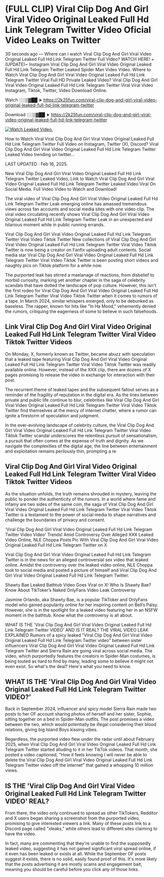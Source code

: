 # (FULL CLIP) Viral Clip Dog And Girl Viral Video Original Leaked Full Hd Link Telegram Twitter Video Oficial Video Leaks on Twitter

30 seconds ago — Where can i watch Viral Clip Dog And Girl Viral Video Original Leaked Full Hd Link Telegram Twitter Full Video? WATCH HERE! +(UPDATE)~ Instagram Viral Clip Dog And Girl Viral Video Original Leaked Full Hd Link Telegram Twitter Leaked Spider Man Video Video. Where to Watch Viral Clip Dog And Girl Viral Video Original Leaked Full Hd Link Telegram Twitter Viral Full HD Private Leaked Video? Viral Clip Dog And Girl Viral Video Original Leaked Full Hd Link Telegram Twitter Viral Viral Video Instagram, Tiktok, Twitter, Video Download Online.

Watch ░░▒▓██ ➤ https://2k25fun.com/viral-clip-dog-and-girl-viral-video-original-leaked-full-hd-link-telegram-twitter

Download ░░▒▓██ ➤ https://2k25fun.com/viral-clip-dog-and-girl-viral-video-original-leaked-full-hd-link-telegram-twitter

[![Watch Leaked Video.](https://miro.medium.com/v2/resize:fit:828/format:webp/1*cilzJN44JGOrTw9NJCrNHA.gif "Watch Leaked Video")](https://2k25fun.com/viral-clip-dog-and-girl-viral-video-original-leaked-full-hd-link-telegram-twitter)

How to Watch Viral Viral Clip Dog And Girl Viral Video Original Leaked Full Hd Link Telegram Twitter Full Video on Instagram, Twitter (X), Discord? Viral Clip Dog And Girl Viral Video Original Leaked Full Hd Link Telegram Twitter Leaked Video trending on twitter...

LAST UPDATED : Feb 16, 2025.

New Viral Clip Dog And Girl Viral Video Original Leaked Full Hd Link Telegram Twitter Leaked Video, Link to Watch Viral Clip Dog And Girl Viral Video Original Leaked Full Hd Link Telegram Twitter Leaked Video Viral On Social Media. Full Video Video to Watch and Download!

The viral video of Viral Clip Dog And Girl Viral Video Original Leaked Full Hd Link Telegram Twitter Leak emerging online has amassed tremendous views across fan accounts and social media sites with one video clip. The viral video circulating recently shows Viral Clip Dog And Girl Viral Video Original Leaked Full Hd Link Telegram Twitter Leak in an unexpected and hilarious moment while in public running errands.

Viral Clip Dog And Girl Viral Video Original Leaked Full Hd Link Telegram Twitter Viral Video Tiktok Twitter New collections of Viral Clip Dog And Girl Viral Video Original Leaked Full Hd Link Telegram Twitter Viral Video Tiktok Twitter is now being a creator on Fanfix uploading adult contents. Social media star Viral Clip Dog And Girl Viral Video Original Leaked Full Hd Link Telegram Twitter Viral Video Tiktok Twitter is been posting short videos and naughty pics on Tiktok platform for a while now.

The purported leak has stirred a maelanage of reactions, from disbelief to morbid curiosity, marking yet another chapter in the saga of celebrity scandals that have dotted the landscape of pop culture. However, this isn't the first rodeo for Viral Clip Dog And Girl Viral Video Original Leaked Full Hd Link Telegram Twitter Viral Video Tiktok Twitter when it comes to rumors of a tape. In March 2024, similar whispers emerged, only to be debunked as baseless. The rapper, known for hits like "In Ha Mood," vehemently denied the rumors, critiquing the eagerness of some to believe in such falsehoods.

## Link Viral Clip Dog And Girl Viral Video Original Leaked Full Hd Link Telegram Twitter Viral Video Tiktok Twitter Videos

On Monday, X, formerly known as Twitter, became abuzz with speculation that a leaked tape featuring Viral Clip Dog And Girl Viral Video Original Leaked Full Hd Link Telegram Twitter Viral Video Tiktok Twitter was readily available online. However, instead of the XXX clip, there are dozens of X pages promising to release the video in exchange for interaction with their post.

The recurrent theme of leaked tapes and the subsequent fallout serves as a reminder of the fragility of reputation in the digital era. As the lines between private and public life continue to blur, celebrities like Viral Clip Dog And Girl Viral Video Original Leaked Full Hd Link Telegram Twitter Viral Video Tiktok Twitter find themselves at the mercy of internet chatter, where a rumor can ignite a firestorm of speculation and judgment.

In the ever-evolving landscape of celebrity culture, the Viral Clip Dog And Girl Viral Video Original Leaked Full Hd Link Telegram Twitter Viral Video Tiktok Twitter scandal underscores the relentless pursuit of sensationalism, a pursuit that often comes at the expense of truth and dignity. As we navigate the complexities of the digital age, the line between entertainment and exploitation remains perilously thin, prompting a re

##  Viral Clip Dog And Girl Viral Video Original Leaked Full Hd Link Telegram Twitter Viral Video Tiktok Twitter Videos

As the situation unfolds, the truth remains shrouded in mystery, leaving the public to ponder the authenticity of the rumors. In a world where fame and infamy are two sides of the same coin, the saga of Viral Clip Dog And Girl Viral Video Original Leaked Full Hd Link Telegram Twitter Viral Video Tiktok Twitter is a testament to the power of social media to shape narratives and challenge the boundaries of privacy and consent.

'Viral Clip Dog And Girl Viral Video Original Leaked Full Hd Link Telegram Twitter Video Video' Trends! Amid Controversy Over Alleged XXX Leaked Video Online, NLE Choppa Posts Pic With Viral Clip Dog And Girl Viral Video Original Leaked Full Hd Link Telegram Twitter on X

Viral Clip Dog And Girl Viral Video Original Leaked Full Hd Link Telegram Twitter is in the news for an alleged controversial sex video that leaked online. Amidst the controversy over the leaked video online, NLE Choppa took to social media and posted a picture of himself and Viral Clip Dog And Girl Viral Video Original Leaked Full Hd Link Telegram Twitter.

Shawty Bae Leaked Bathtub Video Goes Viral on X! Who Is Shawty Bae? Know About TikToker’s Naked OnlyFans Video Leak Controversy

Jasmine Orlando, aka Shawty Bae, is a popular TikToker and OnlyFans model who gained popularity online for her inspiring content on Bell’s Palsy. However, she is in the spotlight for a leaked video featuring her in an NSFW moment in the bathtub. Know what the controversy is all about.

WHAT IS THE 'Viral Clip Dog And Girl Viral Video Original Leaked Full Hd Link Telegram Twitter VIDEO' AND IS IT REAL? THE VIRAL VIDEO LEAK EXPLAINED Rumors of a spicy leaked "Viral Clip Dog And Girl Viral Video Original Leaked Full Hd Link Telegram Twitter video" between sister influencers Viral Clip Dog And Girl Viral Video Original Leaked Full Hd Link Telegram Twitter and Sierra Rain are going viral across social media. The video, which purportedly features the creators in Spider-Man costumes, is being touted as hard to find by many, leading some to believe it might not even exist. So what's the deal? Here's what you need to know.

## WHAT IS THE 'Viral Clip Dog And Girl Viral Video Original Leaked Full Hd Link Telegram Twitter VIDEO?'

Back in September 2024, influencer and spicy model Sierra Rain made two posts to her OF account sharing photos of herself and her sister, Sophie, sitting together on a bed in Spider-Man outfits. The post promises a video between the two, which would potentially be illegal considering their blood relations, giving big Island Boys kissing vibes.

Regardless, the purported video flew under the radar until about February 2025, when Viral Clip Dog And Girl Viral Video Original Leaked Full Hd Link Telegram Twitter started alluding to it in her TikTok videos. That month, she posted a video captioned, "How it feels knowing I will never be able to delete the Viral Clip Dog And Girl Viral Video Original Leaked Full Hd Link Telegram Twitter video off the internet" that gained a whopping 10 million views.

## IS THE 'Viral Clip Dog And Girl Viral Video Original Leaked Full Hd Link Telegram Twitter VIDEO' REAL?

From there, the video only continued to spread as other TikTokers, Redditor and X users began sharing a screenshot from the purported video, promising to give interested viewers a link. Many of these posts link to a Discord page called "xleaks," while others lead to different sites claiming to have the video.

In fact, many are commenting that they're unable to find the supposedly leaked video, suggesting it has not gained significant viral spread online, if it even has been leaked or exists at all. While the September OF posts suggest it exists, there is no solid, easily found proof of this. It's more likely that the posts advertising it are mostly scams and engagement bait, meaning you should be careful before you click any of those links.